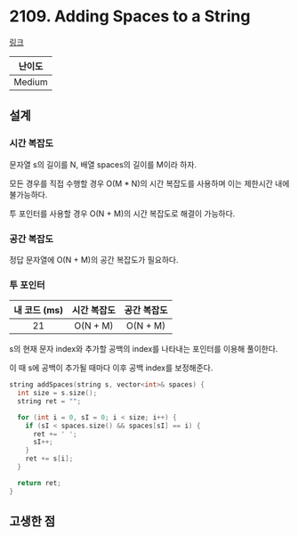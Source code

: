 # 2109. Adding Spaces to a String

[링크](https://leetcode.com/problems/adding-spaces-to-a-string/description/)

| 난이도 |
| :----: |
| Medium |

## 설계

### 시간 복잡도

문자열 s의 길이를 N, 배열 spaces의 길이를 M이라 하자.

모든 경우를 직접 수행할 경우 O(M \* N)의 시간 복잡도를 사용하며 이는 제한시간 내에 불가능하다.

투 포인터를 사용할 경우 O(N + M)의 시간 복잡도로 해결이 가능하다.

### 공간 복잡도

정답 문자열에 O(N + M)의 공간 복잡도가 필요하다.

### 투 포인터

| 내 코드 (ms) | 시간 복잡도 | 공간 복잡도 |
| :----------: | :---------: | :---------: |
|      21      |  O(N + M)   |  O(N + M)   |

s의 현재 문자 index와 추가할 공백의 index를 나타내는 포인터를 이용해 풀이한다.

이 때 s에 공백이 추가될 때마다 이후 공백 index를 보정해준다.

```cpp
string addSpaces(string s, vector<int>& spaces) {
  int size = s.size();
  string ret = "";

  for (int i = 0, sI = 0; i < size; i++) {
    if (sI < spaces.size() && spaces[sI] == i) {
      ret += ' ';
      sI++;
    }
    ret += s[i];
  }

  return ret;
}
```

## 고생한 점
